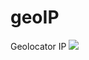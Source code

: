 # geoIP
Geolocator IP
![](https://media-exp1.licdn.com/dms/image/C5622AQFDXr3yjuywMg/feedshare-shrink_800/0/1658952887056?e=1661990400&v=beta&t=-dTxQfMxaQQMLq6kOzSHEIrwBMLk4JwnVkQ5B1n_4ss)
